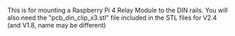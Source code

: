 This is for mounting a Raspberry Pi 4 Relay Module to the DIN rails. You will also need the "pcb_din_clip_x3.stl" file included in the STL files for V2.4 (and V1.8, name may be different)

